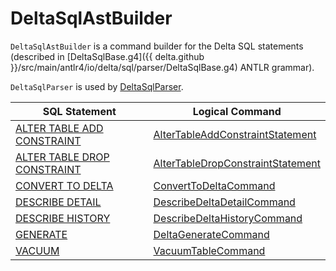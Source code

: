 # DeltaSqlAstBuilder

`DeltaSqlAstBuilder` is a command builder for the Delta SQL statements (described in [DeltaSqlBase.g4]({{ delta.github }}/src/main/antlr4/io/delta/sql/parser/DeltaSqlBase.g4) ANTLR grammar).

`DeltaSqlParser` is used by [DeltaSqlParser](DeltaSqlParser.md#builder).

SQL Statement | Logical Command
-------------|----------
 [ALTER TABLE ADD CONSTRAINT](index.md#ALTER-TABLE-ADD-CONSTRAINT) | [AlterTableAddConstraintStatement](../AlterTableAddConstraintStatement.md)
 [ALTER TABLE DROP CONSTRAINT](index.md#ALTER-TABLE-DROP-CONSTRAINT) | [AlterTableDropConstraintStatement](../AlterTableDropConstraintStatement.md)
 [CONVERT TO DELTA](index.md#CONVERT-TO-DELTA) | [ConvertToDeltaCommand](../commands/convert/ConvertToDeltaCommand.md)
 [DESCRIBE DETAIL](index.md#DESCRIBE-DETAIL) | [DescribeDeltaDetailCommand](../commands/DescribeDeltaDetailCommand.md)
 [DESCRIBE HISTORY](index.md#DESCRIBE-HISTORY) | [DescribeDeltaHistoryCommand](../commands/DescribeDeltaHistoryCommand.md)
 [GENERATE](index.md#GENERATE) | [DeltaGenerateCommand](../commands/DeltaGenerateCommand.md)
 [VACUUM](index.md#VACUUM) | [VacuumTableCommand](../commands/vacuum/VacuumTableCommand.md)
